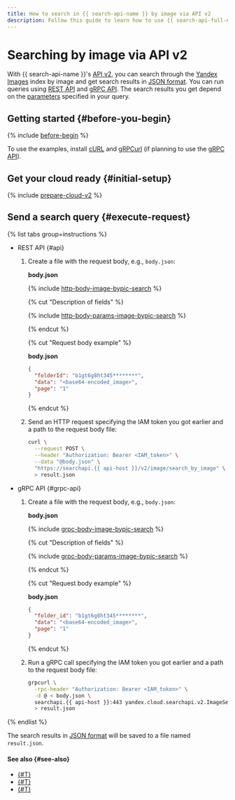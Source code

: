 ```yaml
---
title: How to search in {{ search-api-name }} by image via API v2
description: Follow this guide to learn how to use {{ search-api-full-name }}'s API v2 interface to send search queries for images based on a source image.
---
```


# Searching by image via API v2

With {{ search-api-name }}'s [API v2](../concepts/index.md#api-v2), you can search through the [Yandex Images](https://yandex.ru/images) index by image and get search results in [JSON format](../concepts/image-search.md#json-response-format). You can run queries using [REST API](../api-ref/) and [gRPC API](../api-ref/grpc/). The search results you get depend on the [parameters](../concepts/image-search.md#request-body-by-pic) specified in your query.

## Getting started {#before-you-begin}

{% include [before-begin](../../_tutorials/_tutorials_includes/before-you-begin.md) %}

To use the examples, install [cURL](https://curl.haxx.se) and [gRPCurl](https://github.com/fullstorydev/grpcurl) (if planning to use the [gRPC API](../api-ref/grpc/)).

## Get your cloud ready {#initial-setup}

{% include [prepare-cloud-v2](../../_includes/search-api/prepare-cloud-v2.md) %}

## Send a search query {#execute-request}

{% list tabs group=instructions %}

- REST API {#api}

  1. Create a file with the request body, e.g., `body.json`:

      **body.json**

      {% include [http-body-image-bypic-search](../../_includes/search-api/http-body-image-bypic-search.md) %}

      {% cut "Description of fields" %}

      {% include [http-body-params-image-bypic-search](../../_includes/search-api/http-body-params-image-bypic-search.md) %}

      {% endcut %}

      {% cut "Request body example" %}

      **body.json**

      ```json
      {
        "folderId": "b1gt6g8ht345********",
        "data": "<base64-encoded_image>",
        "page": "1"
      }
      ```

      {% endcut %}

  1. Send an HTTP request specifying the IAM token you got earlier and a path to the request body file:

      ```bash
      curl \
        --request POST \
        --header "Authorization: Bearer <IAM_token>" \
        --data "@body.json" \
        "https://searchapi.{{ api-host }}/v2/image/search_by_image" \
        > result.json
      ```

- gRPC API {#grpc-api}

  1. Create a file with the request body, e.g., `body.json`:

      **body.json**

      {% include [grpc-body-image-bypic-search](../../_includes/search-api/grpc-body-image-bypic-search.md) %}

      {% cut "Description of fields" %}

      {% include [grpc-body-params-image-bypic-search](../../_includes/search-api/grpc-body-params-image-bypic-search.md) %}

      {% endcut %}

      {% cut "Request body example" %}

      **body.json**

      ```json
      {
        "folder_id": "b1gt6g8ht345********",
        "data": "<base64-encoded_image>",
        "page": "1"
      }
      ```

      {% endcut %}

  1. Run a gRPC call specifying the IAM token you got earlier and a path to the request body file:

      ```bash
      grpcurl \
        -rpc-header "Authorization: Bearer <IAM_token>" \
        -d @ < body.json \
        searchapi.{{ api-host }}:443 yandex.cloud.searchapi.v2.ImageSearchService/SearchByImage \
        > result.json
      ```

{% endlist %}

The search results in [JSON format](../concepts/image-search.md#json-response-format) will be saved to a file named `result.json`.

#### See also {#see-also}

* [{#T}](./search-images.md)
* [{#T}](../concepts/image-search.md)
* [{#T}](../api-ref/authentication.md)